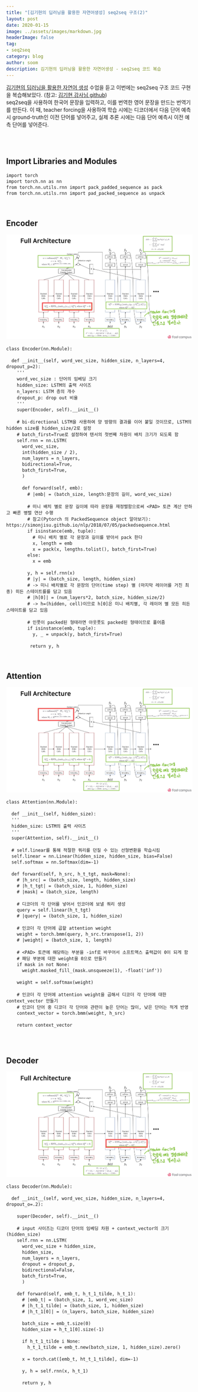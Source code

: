```yaml
---
title: "[김기현의 딥러닝을 활용한 자연어생성] seq2seq 구조(2)"
layout: post
date: 2020-01-15
image: ../assets/images/markdown.jpg
headerImage: false
tag:
- seq2seq
category: blog
author: soom
description: 김기현의 딥러닝을 활용한 자연어생성 - seq2seq 코드 복습
---
```


[김기현의 딥러닝을 활용한 자연어 생성](https://www.fastcampus.co.kr/data_online_dpnlg) 수업을 듣고 이번에는 seq2seq 구조 코드 구현을 복습해보았다.
(참고: [김기현 강사님 github](https://github.com/kh-kim))  
seq2seq을 사용하여 한국어 문장을 입력하고, 이를 번역한 영어 문장을 만드는 번역기를 만든다. 
이 때, teacher forcing을 사용하여 학습 시에는 디코더에서 다음 단어 예측시 ground-truth인 이전 단어를 넣어주고, 실제 추론 시에는 다음 단어 예측시 이전 예측 단어를 넣어준다.

<br/><br/>

## Import Libraries and Modules

```{.python}
import torch
import torch.nn as nn
from torch.nn.utils.rnn import pack_padded_sequence as pack
from torch.nn.utils.rnn import pad_packed_sequence as unpack
```

<br/>

## Encoder
![seq2seq(0)](/assets/images/seq2seq복습/seq2seq(9).jpg)  

```{.python}
class Encoder(nn.Module):
  
  def __init__(self, word_vec_size, hidden_size, n_layers=4, dropout_p=2):
    '''
    word_vec_size : 단어의 임베딩 크기
    hidden_size: LSTM의 출력 사이즈
    n_layers: LSTM 층의 개수
    dropout_p: drop out 비율
    '''
    super(Encoder, self).__init__()
    
    # bi-directional LSTM을 사용하여 양 방향의 결과를 이어 붙일 것이므로, LSTM의 hidden size를 hidden_size/2로 설정
    # batch_first=True로 설정하여 텐서의 첫번째 차원이 배치 크기가 되도록 함
    self.rnn = nn.LSTM(
      word_vec_size,
      int(hidden_size / 2),
      num_layers = n_layers,
      bidirectional=True,
      batch_first=True,
      )
     
      def forward(self, emb):
        # |emb| = (batch_size, length:문장의 길이, word_vec_size)
        
        # 미니 배치 별로 문장 길이에 따라 문장을 재정렬함으로써 <PAD> 토큰 계산 안하고 빠른 병렬 연산 수행
        # 참고(Pytorch 의 PackedSequence object 알아보기): https://simonjisu.github.io/nlp/2018/07/05/packedsequence.html
        if isinstance(emb, tuple):
          # 미니 배치 별로 각 문장과 길이를 받아서 pack 한다
          x, length = emb
          x = pack(x, lengths.tolist(), batch_first=True)
        else:
          x = emb
          
        y, h = self.rnn(x)
        # |y| = (batch_size, length, hidden_size)
        # -> 미니 배치별로 각 문장의 단어(time step) 별 (마지막 레이어를 거친 최종) 히든 스테이트를를 담고 있음
        # |h[0]| = (num_layers*2, batch_size, hidden_size/2)
        # -> h=(hidden, cell)이므로 h[0]은 미니 배치별, 각 레이어 별 모든 히든 스테이트를 담고 있음
        
        # 인풋이 packed된 형태라면 아웃풋도 packed된 형태이므로 풀어줌
        if isinstance(emb, tuple):
          y, _ = unpack(y, batch_first=True)
          
         return y, h
```

<br/>

## Attention
![seq2seq(0)](/assets/images/seq2seq복습/seq2seq(8).jpg)

```{.python}
class Attention(nn.Module):

  def __init__(self, hidden_size):
  '''
  hidden_size: LSTM의 출력 사이즈
  '''
  super(Attention, self).__init__()
  
  # self.linear를 통해 적절한 쿼리를 던질 수 있는 선형변환을 학습시킴
  self.linear = nn.Linear(hidden_size, hidden_size, bias=False)
  self.softmax = nn.Softmax(dim=-1)
  
  def forward(self, h_src, h_t_tgt, mask=None):
    # |h_src| = (batch_size, length, hidden_size)
    # |h_t_tgt| = (batch_size, 1, hidden_size)
    # |mask| = (batch_size, length)
    
    # 디코더의 각 단어를 넣어서 인코더에 보낼 쿼리 생성
    query = self.linear(h_t_tgt)
    # |query| = (batch_size, 1, hidden_size)
    
    # 인코더 각 단어에 곱할 attention weight
    weight = torch.bmm(query, h_src.transpose(1, 2))
    # |weight| = (batch_size, 1, length)
    
    # <PAD> 토큰에 해당하는 부분을 -inf로 바꾸어서 소프트맥스 출력값이 0이 되게 함
    # 패딩 부분에 대한 weight을 0으로 만들기
    if mask in not None:
      weight.masked_fill_(mask.unsqueeze(1), -float('inf'))
    
    weight = self.softmax(weight)
    
    # 인코더 각 단어에 attention weight을 곱해서 디코더 각 단어에 대한 context_vector 만들기
    # 인코더 단어 중 디코더 각 단어와 관련이 높은 단어는 많이, 낮은 단어는 적게 반영 
    context_vector = torch.bmm(weight, h_src)
    
    return context_vector
    
```

<br/>

## Decoder
![seq2seq(0)](/assets/images/seq2seq복습/seq2seq(10).jpg)

```{.python}
class Decoder(nn.Module):
  
  def __init__(self, word_vec_size, hidden_size, n_layers=4, dropout_o=.2):
    
    super(Decoder, self).__init__()
    
    # input 사이즈는 디코더 단어의 임베딩 차원 + context_vector의 크기(hidden_size)
    self.rnn = nn.LSTM(
      word_vec_size + hidden_size,
      hidden_size,
      num_layers = n_layers,
      dropout = dropout_p,
      bidirectional=False,
      batch_first=True,
      )
      
    def forward(self, emb_t, h_t_1_tilde, h_t_1):
      # |emb_t| = (batch_size, 1, word_vec_size)
      # |h_t_1_tilde| = (batch_size, 1, hidden_size)
      # |h_t_1[0]| = (n_layers, batch_size, hidden_size)
      
      batch_size = emb_t.size(0)
      hidden_size = h_t_1[0].size(-1)
      
      if h_t_1_tilde i None:
        h_t_1_tilde = emb_t.new(batch_size, 1, hidden_size).zero()
        
      x = torch.cat([emb_t, ht_t_1_tilde], dim=-1)
      
      y, h = self.rnn(x, h_t_1)
      
      return y, h
    
```
